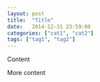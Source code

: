 ```yaml
---
layout: post
title:  "Title"
date:   2014-12-31 23:59:00
categories: ["cat1", "cat2"]
tags: ["tag1", "tag2"]
---
```


Content

<!--more-->

More content
